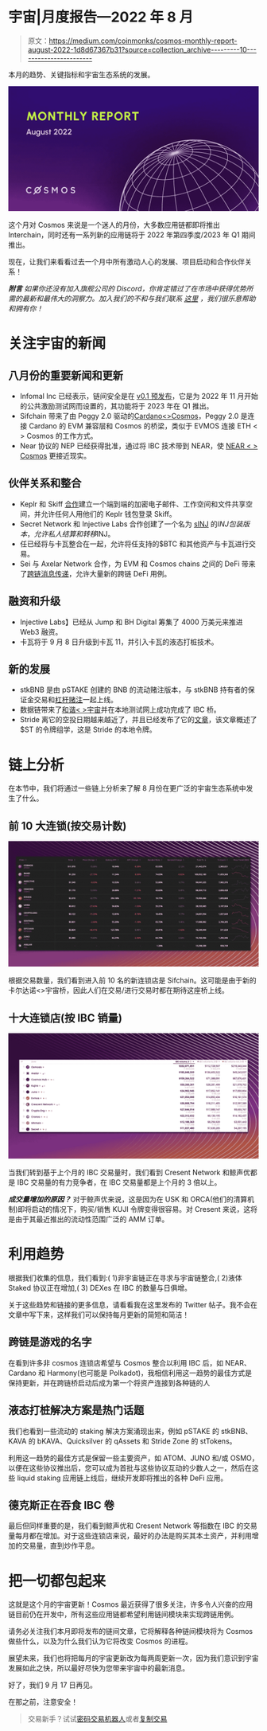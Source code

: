 # 宇宙|月度报告—2022 年 8 月

> 原文：<https://medium.com/coinmonks/cosmos-monthly-report-august-2022-1d8d67367b31?source=collection_archive---------10----------------------->

本月的趋势、关键指标和宇宙生态系统的发展。

![](img/01d39ba654ff033b999ae32572066721.png)

这个月对 Cosmos 来说是一个迷人的月份，大多数应用链都即将推出 Interchain，同时还有一系列新的应用链将于 2022 年第四季度/2023 年 Q1 期间推出。

现在，让我们来看看过去一个月中所有激动人心的发展、项目启动和合作伙伴关系！

***附言*** *如果你还没有加入旗舰公司的 Discord，你肯定错过了在市场中获得优势所需的最新和最伟大的洞察力。加入我们的不和与我们联系* [*这里*](https://discord.com/invite/yhJ2pr8ECw) *，我们很乐意帮助和拥有你！*

# 关注宇宙的新闻

## 八月份的重要新闻和更新

*   Infomal Inc 已经表示，链间安全是在 [v0.1 预发布](https://twitter.com/informalinc/status/1557786953747152897?s=19&t=A6t__xXxmUl8mb36Bkqgrg&utm_campaign=Cosmos%20Weekly&utm_medium=email&utm_source=Revue%20newsletter)，它是为 2022 年 11 月开始的公共激励测试网而设置的，其功能将于 2023 年在 Q1 推出。
*   Sifchain 带来了由 Peggy 2.0 驱动的[Cardano<>Cosmos](https://cardanofeed.com/bridge-linking-cardano-and-cosmos-coming-in-a-push-towards-interoperability-104123.html)，Peggy 2.0 是连接 Cardano 的 EVM 兼容层和 Cosmos 的桥梁，类似于 EVMOS 连接 ETH < > Cosmos 的工作方式。
*   Near 协议的 NEP 已经获得批准，通过将 IBC 技术带到 NEAR，使 [NEAR < > Cosmos](https://twitter.com/0xbrainjar/status/1562762734353383432) 更接近现实。

## 伙伴关系和整合

*   Keplr 和 Skiff [合作](https://twitter.com/keplrwallet/status/1561926070441750528)建立一个端到端的加密电子邮件、工作空间和文件共享空间，并允许任何人用他们的 Keplr 钱包登录 Skiff。
*   Secret Network 和 Injective Labs 合作创建了一个名为 [sINJ](https://twitter.com/InjectiveLabs/status/1559557744683880455) 的$INJ 包装版本，允许私人结算和转移$INJ。
*   任已经将与卡瓦整合在一起，允许将任支持的$BTC 和其他资产与卡瓦进行交易。
*   Sei 与 Axelar Network 合作，为 EVM 和 Cosmos chains 之间的 DeFi 带来了[跨链消息传递](/@seinetwork/sei-has-partnered-with-axelar-network-to-enable-cross-chain-messaging-for-defi-on-cosmos-1ad27c869f1d)，允许大量新的跨链 DeFi 用例。

## 融资和升级

*   Injective Labs】已经从 Jump 和 BH Digital 筹集了 4000 万美元来推进 Web3 融资。
*   卡瓦将于 9 月 8 日升级到卡瓦 11，并引入卡瓦的液态打桩技术。

## 新的发展

*   stkBNB 是由 pSTAKE 创建的 BNB 的流动赌注版本，与 stkBNB 持有者的保证金交易和[杠杆赌注](https://twitter.com/pStakeFinance/status/1564644490513682433)一起上线。
*   数据链带来了[和谐< >宇宙](/@datachain/datachain-successfully-completes-building-an-ibc-bridge-between-cosmos-and-harmony-on-the-local-5910e094e6c6)并在本地测试网上成功完成了 IBC 桥。
*   Stride 离它的空投日期越来越近了，并且已经发布了它的[文章](/@stride_zone/stride-tokenomics-740ecbcb8514)，该文章概述了$ST 的令牌组学，这是 Stride 的本地令牌。

# 链上分析

在本节中，我们将通过一些链上分析来了解 8 月份在更广泛的宇宙生态系统中发生了什么。

## 前 10 大连锁(按交易计数)

![](img/f8ee57ef2653182a81cde2f753c00f87.png)

根据交易数量，我们看到进入前 10 名的新连锁店是 Sifchain。这可能是由于新的卡尔达诺<>宇宙桥，因此人们在交易/进行交易时都在期待这座桥上线。

## 十大连锁店(按 IBC 销量)

![](img/1e3de2c607f4a12139614ef816a16947.png)

当我们转到基于上个月的 IBC 交易量时，我们看到 Cresent Network 和鲸声优都是 IBC 交易量的有力竞争者，在 IBC 交易量都是上个月的 3 倍以上。

***成交量增加的原因？*** 对于鲸声优来说，这是因为在 USK 和 ORCA(他们的清算机制)即将启动的情况下，购买/销售 KUJI 令牌变得很容易。对 Cresent 来说，这将是由于其最近推出的流动性范围广泛的 AMM 订单。

# 利用趋势

根据我们收集的信息，我们看到:( 1)非宇宙链正在寻求与宇宙链整合,( 2)液体 Staked 协议正在增加,( 3) DEXes 在 IBC 的数量与日俱增。

关于这些趋势和链接的更多信息，请看看我在这里发布的 Twitter 帖子。我不会在文章中写下来，这样我们可以保持每月更新的简短和简洁！

## 跨链是游戏的名字

在看到许多非 cosmos 连锁店希望与 Cosmos 整合以利用 IBC 后，如 NEAR、Cardano 和 Harmony(也可能是 Polkadot)，我相信利用这一趋势的最佳方式是保持更新，并在跨链桥启动后成为第一个将资产连接到各种链的人

## 液态打桩解决方案是热门话题

我们也看到一些流动的 staking 解决方案涌现出来，例如 pSTAKE 的 stkBNB、KAVA 的 bKAVA、Quicksilver 的 qAssets 和 Stride Zone 的 stTokens。

利用这一趋势的最佳方式是保留一些主要资产，如 ATOM、JUNO 和/或 OSMO，以便在这些协议推出后，您可以成为首批与这些协议互动的少数人之一，然后在这些 liquid staking 应用链上线后，继续开发即将推出的各种 DeFi 应用。

## 德克斯正在吞食 IBC 卷

最后但同样重要的是，我们看到鲸声优和 Cresent Network 等指数在 IBC 的交易量每月都在增加。对于这些连锁店来说，最好的办法是购买其本土资产，并利用增加的交易量，直到炒作平息。

# 把一切都包起来

这就是这个月的宇宙更新！Cosmos 最近获得了很多关注，许多令人兴奋的应用链目前仍在开发中，所有这些应用链都希望利用链间模块来实现跨链用例。

请务必关注我们本月即将发布的链间文章，它将解释各种链间模块将为 Cosmos 做些什么，以及为什么我们认为它将改变 Cosmos 的进程。

展望未来，我们也将把每月的宇宙更新改为每两周更新一次，因为我们意识到宇宙发展如此之快，所以最好尽快为您带来宇宙中的最新消息。

好了，我们 9 月 17 日再见。

在那之前，注意安全！

> 交易新手？试试[密码交易机器人](/coinmonks/crypto-trading-bot-c2ffce8acb2a)或者[复制交易](/coinmonks/top-10-crypto-copy-trading-platforms-for-beginners-d0c37c7d698c)